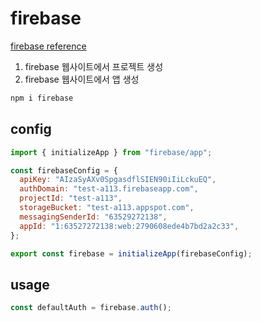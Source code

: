 # firebase

[firebase reference](https://firebase.google.com/docs/reference)

1. firebase 웹사이트에서 프로젝트 생성
2. firebase 웹사이트에서 앱 생성

```sh
npm i firebase
```

## config

```js
import { initializeApp } from "firebase/app";

const firebaseConfig = {
  apiKey: "AIzaSyAXv0SpgasdflSIEN90iIiLckuEQ",
  authDomain: "test-a113.firebaseapp.com",
  projectId: "test-a113",
  storageBucket: "test-a113.appspot.com",
  messagingSenderId: "63529272138",
  appId: "1:63527272138:web:2790608ede4b7bd2a2c33",
};

export const firebase = initializeApp(firebaseConfig);
```

## usage

```js
const defaultAuth = firebase.auth();
```
